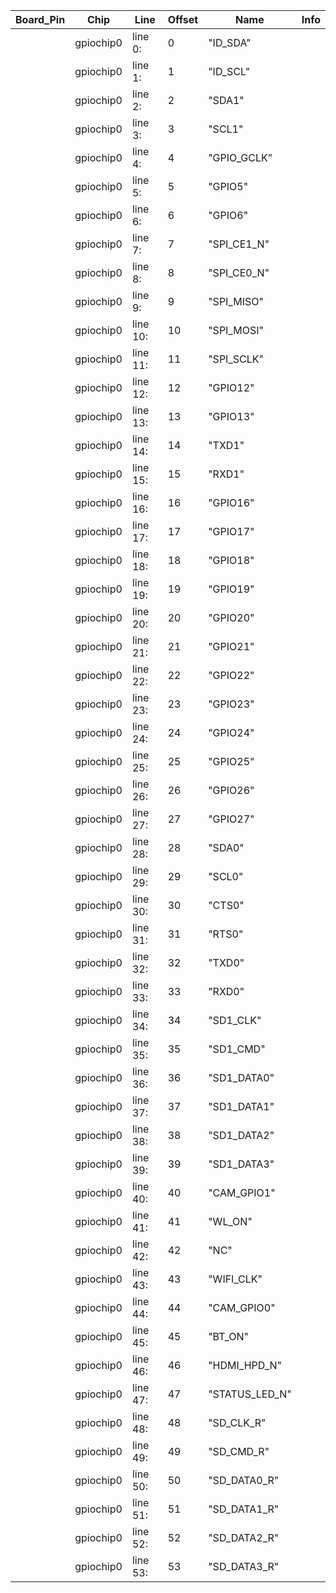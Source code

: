 | Board_Pin | Chip      | Line      | Offset | Name           | Info |
|-----------|-----------|-----------|--------|----------------|------|
|           | gpiochip0 | line   0: | 0      | "ID_SDA"       |      |
|           | gpiochip0 | line   1: | 1      | "ID_SCL"       |      |
|           | gpiochip0 | line   2: | 2      | "SDA1"         |      |
|           | gpiochip0 | line   3: | 3      | "SCL1"         |      |
|           | gpiochip0 | line   4: | 4      | "GPIO_GCLK"    |      |
|           | gpiochip0 | line   5: | 5      | "GPIO5"        |      |
|           | gpiochip0 | line   6: | 6      | "GPIO6"        |      |
|           | gpiochip0 | line   7: | 7      | "SPI_CE1_N"    |      |
|           | gpiochip0 | line   8: | 8      | "SPI_CE0_N"    |      |
|           | gpiochip0 | line   9: | 9      | "SPI_MISO"     |      |
|           | gpiochip0 | line  10: | 10     | "SPI_MOSI"     |      |
|           | gpiochip0 | line  11: | 11     | "SPI_SCLK"     |      |
|           | gpiochip0 | line  12: | 12     | "GPIO12"       |      |
|           | gpiochip0 | line  13: | 13     | "GPIO13"       |      |
|           | gpiochip0 | line  14: | 14     | "TXD1"         |      |
|           | gpiochip0 | line  15: | 15     | "RXD1"         |      |
|           | gpiochip0 | line  16: | 16     | "GPIO16"       |      |
|           | gpiochip0 | line  17: | 17     | "GPIO17"       |      |
|           | gpiochip0 | line  18: | 18     | "GPIO18"       |      |
|           | gpiochip0 | line  19: | 19     | "GPIO19"       |      |
|           | gpiochip0 | line  20: | 20     | "GPIO20"       |      |
|           | gpiochip0 | line  21: | 21     | "GPIO21"       |      |
|           | gpiochip0 | line  22: | 22     | "GPIO22"       |      |
|           | gpiochip0 | line  23: | 23     | "GPIO23"       |      |
|           | gpiochip0 | line  24: | 24     | "GPIO24"       |      |
|           | gpiochip0 | line  25: | 25     | "GPIO25"       |      |
|           | gpiochip0 | line  26: | 26     | "GPIO26"       |      |
|           | gpiochip0 | line  27: | 27     | "GPIO27"       |      |
|           | gpiochip0 | line  28: | 28     | "SDA0"         |      |
|           | gpiochip0 | line  29: | 29     | "SCL0"         |      |
|           | gpiochip0 | line  30: | 30     | "CTS0"         |      |
|           | gpiochip0 | line  31: | 31     | "RTS0"         |      |
|           | gpiochip0 | line  32: | 32     | "TXD0"         |      |
|           | gpiochip0 | line  33: | 33     | "RXD0"         |      |
|           | gpiochip0 | line  34: | 34     | "SD1_CLK"      |      |
|           | gpiochip0 | line  35: | 35     | "SD1_CMD"      |      |
|           | gpiochip0 | line  36: | 36     | "SD1_DATA0"    |      |
|           | gpiochip0 | line  37: | 37     | "SD1_DATA1"    |      |
|           | gpiochip0 | line  38: | 38     | "SD1_DATA2"    |      |
|           | gpiochip0 | line  39: | 39     | "SD1_DATA3"    |      |
|           | gpiochip0 | line  40: | 40     | "CAM_GPIO1"    |      |
|           | gpiochip0 | line  41: | 41     | "WL_ON"        |      |
|           | gpiochip0 | line  42: | 42     | "NC"           |      |
|           | gpiochip0 | line  43: | 43     | "WIFI_CLK"     |      |
|           | gpiochip0 | line  44: | 44     | "CAM_GPIO0"    |      |
|           | gpiochip0 | line  45: | 45     | "BT_ON"        |      |
|           | gpiochip0 | line  46: | 46     | "HDMI_HPD_N"   |      |
|           | gpiochip0 | line  47: | 47     | "STATUS_LED_N" |      |
|           | gpiochip0 | line  48: | 48     | "SD_CLK_R"     |      |
|           | gpiochip0 | line  49: | 49     | "SD_CMD_R"     |      |
|           | gpiochip0 | line  50: | 50     | "SD_DATA0_R"   |      |
|           | gpiochip0 | line  51: | 51     | "SD_DATA1_R"   |      |
|           | gpiochip0 | line  52: | 52     | "SD_DATA2_R"   |      |
|           | gpiochip0 | line  53: | 53     | "SD_DATA3_R"   |      |